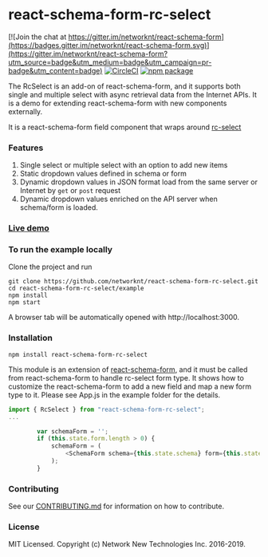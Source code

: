 # react-schema-form-rc-select

[![Join the chat at https://gitter.im/networknt/react-schema-form](https://badges.gitter.im/networknt/react-schema-form.svg)](https://gitter.im/networknt/react-schema-form?utm_source=badge&utm_medium=badge&utm_campaign=pr-badge&utm_content=badge)
[![CircleCI](https://circleci.com/gh/networknt/react-schema-form-rc-select.svg?style=svg)](https://circleci.com/gh/networknt/react-schema-form-rc-select)
[![npm package](https://img.shields.io/npm/v/react-schema-form-rc-select.svg?style=flat-square)](https://www.npmjs.org/package/react-schema-form-rc-select)

The RcSelect is an add-on of react-schema-form, and it supports both single and multiple select with async retrieval data from the Internet APIs. It is a demo for extending react-schema-form with new components externally.

It is a react-schema-form field component that wraps around [rc-select](https://www.npmjs.com/package/rc-select)

### Features
1. Single select or multiple select with an option to add new items
2. Static dropdown values defined in schema or form
3. Dynamic dropdown values in JSON format load from the same server or Internet by `get` or `post` request
4. Dynamic dropdown values enriched on the API server when schema/form is loaded. 

### [Live demo](http://networknt.github.io/react-schema-form-rc-select/)

### To run the example locally

Clone the project and run

```
git clone https://github.com/networknt/react-schema-form-rc-select.git
cd react-schema-form-rc-select/example
npm install
npm start
```

A browser tab will be automatically opened with http://localhost:3000.

### Installation

```
npm install react-schema-form-rc-select
```

This module is an extension of [react-schema-form](https://github.com/networknt/react-schema-form.git), and it must be called from react-schema-form to handle rc-select form type. It shows how to customize the react-schema-form to add a new field and map a new form type to it. Please see App.js in the example folder for the details.

```js
import { RcSelect } from "react-schema-form-rc-select";
...

        var schemaForm = '';
        if (this.state.form.length > 0) {
            schemaForm = (
                <SchemaForm schema={this.state.schema} form={this.state.form} model={this.state.model} onModelChange={this.onModelChange} mapper={{"rc-select": RcSelect}} />
            );
        }


```

### Contributing

See our [CONTRIBUTING.md](https://github.com/networknt/react-schema-form/CONTRIBUTING.md) for information on how to contribute.


### License

MIT Licensed. Copyright (c) Network New Technologies Inc. 2016-2019.
